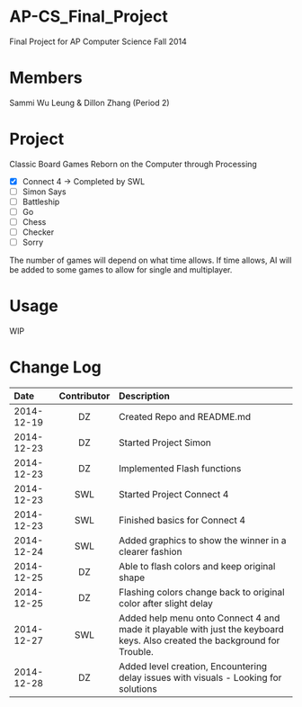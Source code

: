 AP-CS_Final_Project
===================

Final Project for AP Computer Science Fall 2014

Members
=======
Sammi Wu Leung & Dillon Zhang (Period 2)

Project
=======
Classic Board Games Reborn on the Computer through Processing
- [X] Connect 4 -> Completed by SWL
- [ ] Simon Says
- [ ] Battleship
- [ ] Go
- [ ] Chess
- [ ] Checker
- [ ] Sorry

The number of games will depend on what time allows.
If time allows, AI will be added to some games to allow for single and multiplayer.

Usage
=====
WIP

Change Log
==========
| Date       | Contributor  | Description |
|:-----------|:------------:|:------------|
| 2014-12-19 | DZ           | Created Repo and README.md |
| 2014-12-23 | DZ           | Started Project Simon |
| 2014-12-23 | DZ           | Implemented Flash functions |
| 2014-12-23 | SWL          | Started Project Connect 4 |
| 2014-12-23 | SWL          | Finished basics for Connect 4 |
| 2014-12-24 | SWL          | Added graphics to show the winner in a clearer fashion |
| 2014-12-25 | DZ           | Able to flash colors and keep original shape |
| 2014-12-25 | DZ           | Flashing colors change back to original color after slight delay | 
| 2014-12-27 | SWL          | Added help menu onto Connect 4 and made it playable with just the keyboard keys. Also created the background for Trouble. |
| 2014-12-28 | DZ           | Added level creation, Encountering delay issues with visuals - Looking for solutions |